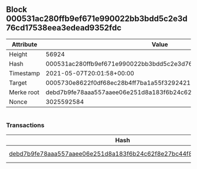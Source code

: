 ## Block 000531ac280ffb9ef671e990022bb3bdd5c2e3d76cd17538eea3edead9352fdc

Attribute | Value
--- | ---
Height | 56924
Hash | 000531ac280ffb9ef671e990022bb3bdd5c2e3d76cd17538eea3edead9352fdc
Timestamp | 2021-05-07T20:01:58+00:00
Target | 0005730e8622f0df68ec28b4ff7ba1a55f32924210011fd7bf11b91482ad778c
Merke root | debd7b9fe78aaa557aaee06e251d8a183f6b24c62f8e27bc44f86b6eab30a207
Nonce | 3025592584

```

```

### Transactions

Hash | Amount
--- | ---
[debd7b9fe78aaa557aaee06e251d8a183f6b24c62f8e27bc44f86b6eab30a207](debd7b9fe78aaa557aaee06e251d8a183f6b24c62f8e27bc44f86b6eab30a207.md) | 10.00000000 SKEPTI 
